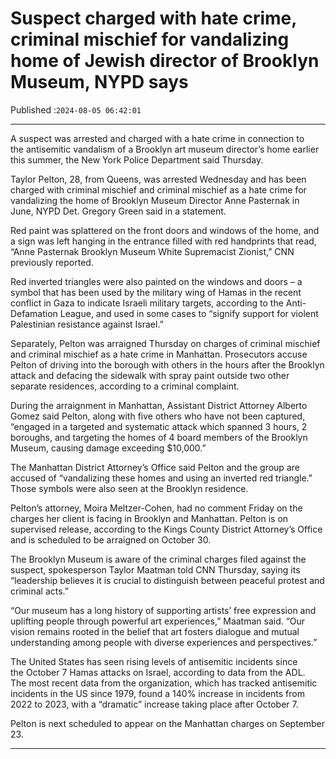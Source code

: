 # Suspect charged with hate crime, criminal mischief for vandalizing home of Jewish director of Brooklyn Museum, NYPD says

Published :`2024-08-05 06:42:01`

---

A suspect was arrested and charged with a hate crime in connection to the antisemitic vandalism of a Brooklyn art museum director’s home earlier this summer, the New York Police Department said Thursday.

Taylor Pelton, 28, from Queens, was arrested Wednesday and has been charged with criminal mischief and criminal mischief as a hate crime for vandalizing the home of Brooklyn Museum Director Anne Pasternak in June, NYPD Det. Gregory Green said in a statement.

Red paint was splattered on the front doors and windows of the home, and a sign was left hanging in the entrance filled with red handprints that read, “Anne Pasternak Brooklyn Museum White Supremacist Zionist,” CNN previously reported.

Red inverted triangles were also painted on the windows and doors – a symbol that has been used by the military wing of Hamas in the recent conflict in Gaza to indicate Israeli military targets, according to the Anti-Defamation League, and used in some cases to “signify support for violent Palestinian resistance against Israel.”

Separately, Pelton was arraigned Thursday on charges of criminal mischief and criminal mischief as a hate crime in Manhattan. Prosecutors accuse Pelton of driving into the borough with others in the hours after the Brooklyn attack and defacing the sidewalk with spray paint outside two other separate residences, according to a criminal complaint.

During the arraignment in Manhattan, Assistant District Attorney Alberto Gomez said Pelton, along with five others who have not been captured, “engaged in a targeted and systematic attack which spanned 3 hours, 2 boroughs, and targeting the homes of 4 board members of the Brooklyn Museum, causing damage exceeding $10,000.”

The Manhattan District Attorney’s Office said Pelton and the group are accused of “vandalizing these homes and using an inverted red triangle.” Those symbols were also seen at the Brooklyn residence.

Pelton’s attorney, Moira Meltzer-Cohen, had no comment Friday on the charges her client is facing in Brooklyn and Manhattan. Pelton is on supervised release, according to the Kings County District Attorney’s Office and is scheduled to be arraigned on October 30.

The Brooklyn Museum is aware of the criminal charges filed against the suspect, spokesperson Taylor Maatman told CNN Thursday, saying its “leadership believes it is crucial to distinguish between peaceful protest and criminal acts.”

“Our museum has a long history of supporting artists’ free expression and uplifting people through powerful art experiences,” Maatman said. “Our vision remains rooted in the belief that art fosters dialogue and mutual understanding among people with diverse experiences and perspectives.”

The United States has seen rising levels of antisemitic incidents since the October 7 Hamas attacks on Israel, according to data from the ADL. The most recent data from the organization, which has tracked antisemitic incidents in the US since 1979, found a 140% increase in incidents from 2022 to 2023, with a “dramatic” increase taking place after October 7.

Pelton is next scheduled to appear on the Manhattan charges on September 23.

---

